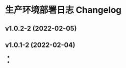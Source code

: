 生产环境部署日志 Changelog 
=========


v1.0.2-2 (2022-02-05)
------------------

v1.0.1-2 (2022-02-04)
------------------
- 
- 

